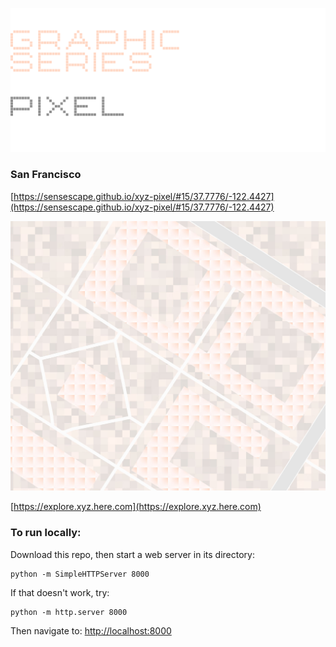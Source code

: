 ![GRAPHIC SERIES](https://raw.githubusercontent.com/sensescape/xyz-pixel/master/images/pixel-title4.png)

### San Francisco
[https://sensescape.github.io/xyz-pixel/#15/37.7776/-122.4427](https://sensescape.github.io/xyz-pixel/#15/37.7776/-122.4427)

![PIXEL](https://raw.githubusercontent.com/sensescape/xyz-pixel/master/images/pixel-map.jpg)

[https://explore.xyz.here.com](https://explore.xyz.here.com)

### To run locally:

Download this repo, then start a web server in its directory:

    python -m SimpleHTTPServer 8000
    
If that doesn't work, try:

    python -m http.server 8000
    
Then navigate to: [http://localhost:8000](http://localhost:8000)
